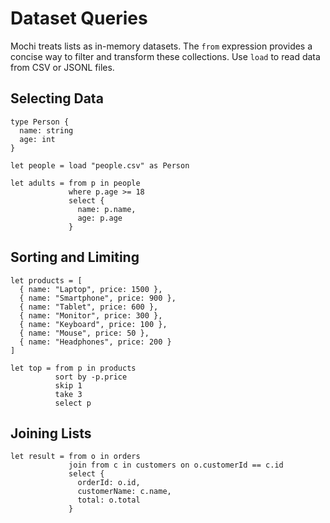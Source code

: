 # Dataset Queries

Mochi treats lists as in-memory datasets. The `from` expression provides a concise way to filter and transform these collections. Use `load` to read data from CSV or JSONL files.

## Selecting Data

```mochi
type Person {
  name: string
  age: int
}

let people = load "people.csv" as Person

let adults = from p in people
             where p.age >= 18
             select {
               name: p.name,
               age: p.age
             }
```

## Sorting and Limiting

```mochi
let products = [
  { name: "Laptop", price: 1500 },
  { name: "Smartphone", price: 900 },
  { name: "Tablet", price: 600 },
  { name: "Monitor", price: 300 },
  { name: "Keyboard", price: 100 },
  { name: "Mouse", price: 50 },
  { name: "Headphones", price: 200 }
]

let top = from p in products
          sort by -p.price
          skip 1
          take 3
          select p
```

## Joining Lists

```mochi
let result = from o in orders
             join from c in customers on o.customerId == c.id
             select {
               orderId: o.id,
               customerName: c.name,
               total: o.total
             }
```
